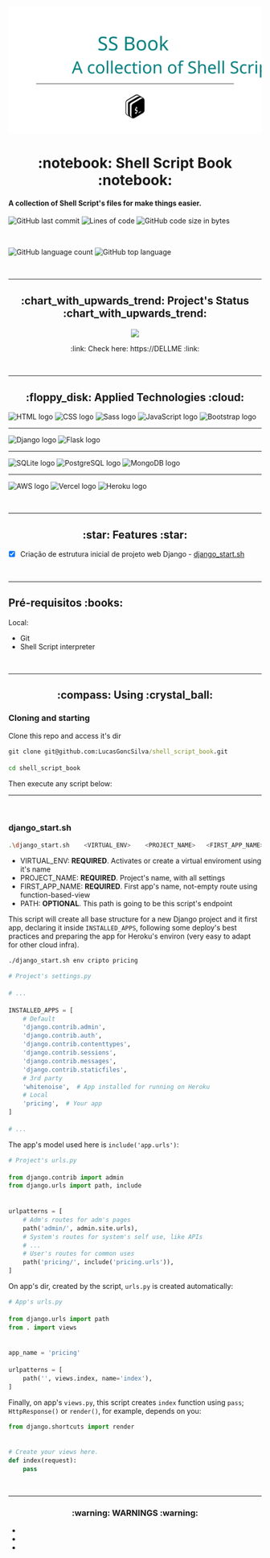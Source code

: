 ![The project's banner](https://github.com/LucasGoncSilva/shell_script_book/blob/main/readme_banner.svg?raw=true)


<h1 align='center'>:notebook: Shell Script Book :notebook:</h1>


<h4 align='justify'>A collection of Shell Script's files for make things easier.</h4>


![GitHub last commit](https://img.shields.io/github/last-commit/LucasGoncSilva/shell_script_book?style=for-the-badge)
![Lines of code](https://img.shields.io/tokei/lines/github/LucasGoncSilva/shell_script_book?label=project%27s%20total%20lines&style=for-the-badge)
![GitHub code size in bytes](https://img.shields.io/github/languages/code-size/LucasGoncSilva/shell_script_book?color=4717f6&style=for-the-badge)


<br>


![GitHub language count](https://img.shields.io/github/languages/count/LucasGoncSilva/shell_script_book?color=a903fc&style=for-the-badge)
![GitHub top language](https://img.shields.io/github/languages/top/LucasGoncSilva/shell_script_book?style=for-the-badge)


<br>
<hr>


<h2 align='center'>:chart_with_upwards_trend: Project's Status :chart_with_upwards_trend:</h2>


<p align='center'>
<img align='center' src='https://img.shields.io/badge/-work%20in%20progress%20as%20needed...-fb0?style=for-the-badge'/>
<p>


<p align='center'>:link: Check here: https://DELLME :link:</p>


<br>
<hr>


<h2 align='center'>:floppy_disk: Applied Technologies :cloud:</h2>


![HTML logo](https://img.shields.io/badge/HTML5-E34F26?style=for-the-badge&logo=html5&logoColor=white)
![CSS logo](https://img.shields.io/badge/CSS3-1572B6?style=for-the-badge&logo=css3&logoColor=white)
![Sass logo](https://img.shields.io/badge/Sass-CC6699?style=for-the-badge&logo=sass&logoColor=white)
![JavaScript logo](https://img.shields.io/badge/JavaScript-323330?style=for-the-badge&logo=javascript&logoColor=F7DF1E)
![Bootstrap logo](https://img.shields.io/badge/Bootstrap-563D7C?style=for-the-badge&logo=bootstrap&logoColor=white)
<hr>


![Django logo](https://img.shields.io/badge/Django-092E20?style=for-the-badge&logo=django&logoColor=green)
![Flask logo](https://img.shields.io/badge/Flask-000000?style=for-the-badge&logo=flask&logoColor=white)
<hr>


![SQLite logo](https://img.shields.io/badge/SQLite-07405E?style=for-the-badge&logo=sqlite&logoColor=white)
![PostgreSQL logo](https://img.shields.io/badge/PostgreSQL-316192?style=for-the-badge&logo=postgresql&logoColor=white)
![MongoDB logo](https://img.shields.io/badge/MongoDB-4EA94B?style=for-the-badge&logo=mongodb&logoColor=white)
<hr>


![AWS logo](https://img.shields.io/badge/AWS-FF9900?style=for-the-badge&logo=amazonaws&logoColor=white)
![Vercel logo](https://img.shields.io/badge/Vercel-000000?style=for-the-badge&logo=vercel&logoColor=white)
![Heroku logo](https://img.shields.io/badge/Heroku-430098?style=for-the-badge&logo=heroku&logoColor=white)


<br>
<hr>


<h2 align='center'>:star: Features :star:</h2>


- [x] Criação de estrutura inicial de projeto web Django - [django_start.sh](#django_start.sh)


<br>
<hr>


<h2>Pré-requisitos :books: </h2>

Local:
<ul>
<li>Git</li>
<li>Shell Script interpreter</li>
</ul>


<br>
<hr>


<h2 align='center'>:compass: Using :crystal_ball:</h2>


<h3>Cloning and starting</h3>

Clone this repo and access it's dir
```cmd
git clone git@github.com:LucasGoncSilva/shell_script_book.git

cd shell_script_book

```
Then execute any script below:


<hr>
<br>


<h3>django_start.sh</h3>

```bash
.\django_start.sh    <VIRTUAL_ENV>    <PROJECT_NAME>   <FIRST_APP_NAME>   <PATH>
```
* VIRTUAL_ENV: __REQUIRED__. Activates or create a virtual enviroment using it's name
* PROJECT_NAME: __REQUIRED__. Project's name, with all settings
* FIRST_APP_NAME: __REQUIRED__. First app's name, not-empty route using function-based-view
* PATH: __OPTIONAL__. This path is going to be this script's endpoint

This script will create all base structure for a new Django project and it first app, declaring it inside `INSTALLED_APPS`, following some deploy's best practices and preparing the app for Heroku's environ (very easy to adapt for other cloud infra).

```bash
./django_start.sh env cripto pricing
```

```python
# Project's settings.py

# ...

INSTALLED_APPS = [
    # Default
    'django.contrib.admin',
    'django.contrib.auth',
    'django.contrib.contenttypes',
    'django.contrib.sessions',
    'django.contrib.messages',
    'django.contrib.staticfiles',
    # 3rd party
    'whitenoise',  # App installed for running on Heroku
    # Local
    'pricing',  # Your app
]

# ...

```

The app's model used here is `include('app.urls')`:

```python
# Project's urls.py

from django.contrib import admin
from django.urls import path, include


urlpatterns = [
    # Adm's routes for adm's pages
    path('admin/', admin.site.urls),
    # System's routes for system's self use, like APIs
    # ...
    # User's routes for common uses
    path('pricing/', include('pricing.urls')),
]

```

On app's dir, created by the script, `urls.py` is created automatically:

```python
# App's urls.py

from django.urls import path
from . import views


app_name = 'pricing'

urlpatterns = [
    path('', views.index, name='index'),
]

```

Finally, on app's `views.py`, this script creates `index` function using `pass`; `HttpResponse()` or `render()`, for example, depends on you:

```python
from django.shortcuts import render


# Create your views here.
def index(request):
    pass

```


<br>
<hr>


<h3 align='center'>:warning: WARNINGS :warning:</h3>


<ul>
<li></li>
<li></li>
<li></li>
</ul>